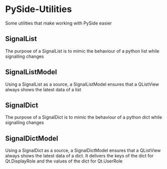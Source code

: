 # PySide-Utilities
Some utilities that make working with PySide easier

## SignalList
The purpose of a SignalList is to mimic the behaviour of a python list while signalling changes

## SignalListModel
Using a SignalList as a source, a SignalListModel ensures that a QListView always shows the latest data of a list

## SignalDict
The purpose of a SignalDict is to mimic the behaviour of a python dict while signalling changes

## SignalDictModel
Using a SignalDict as a source, a SignalDictModel ensures that a QListView always shows the latest data of a dict.
It delivers the keys of the dict for Qt.DisplayRole and the values of the dict for Qt.UserRole
